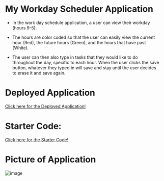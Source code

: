 # My Workday Scheduler Application
- In the work day schedule application, a user can view their workday (hours 9-5). 

- The hours are color coded so that the user can easily view the current hour (Red), the future hours (Green), and the hours that have past (White). 

- The user can then also type in tasks that they would like to do throughout the day, specific to each hour. When the user clicks the save button, whatever they typed in will save and stay until the user decides to erase it and save again.


# Deployed Application
[Click here for the Deployed Application!](https://krosengr4.github.io/WorkDayScheduler/)


# Starter Code:
[Click here for the Starter Code!](https://github.com/coding-boot-camp/crispy-octo-meme)

# Picture of Application
![image](https://github.com/krosengr4/WorkDayScheduler/assets/139993281/56f842d6-64aa-41ca-bf4e-e7ce9590d620)



